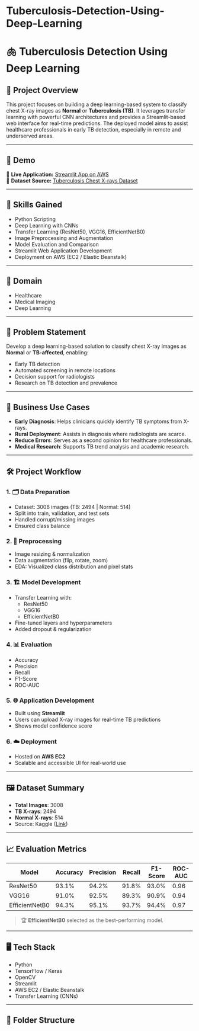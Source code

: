 # Tuberculosis-Detection-Using-Deep-Learning

# 🫁 Tuberculosis Detection Using Deep Learning

## 📌 Project Overview
This project focuses on building a deep learning-based system to classify chest X-ray images as **Normal** or **Tuberculosis (TB)**. It leverages transfer learning with powerful CNN architectures and provides a Streamlit-based web interface for real-time predictions. The deployed model aims to assist healthcare professionals in early TB detection, especially in remote and underserved areas.

---

## 🚀 Demo
📍 **Live Application:** [Streamlit App on AWS](#)  
📁 **Dataset Source:** [Tuberculosis Chest X-rays Dataset](https://www.kaggle.com/datasets/tawsifurrahman/tuberculosis-chest-xrays)

---

## 🧠 Skills Gained
- Python Scripting  
- Deep Learning with CNNs  
- Transfer Learning (ResNet50, VGG16, EfficientNetB0)  
- Image Preprocessing and Augmentation  
- Model Evaluation and Comparison  
- Streamlit Web Application Development  
- Deployment on AWS (EC2 / Elastic Beanstalk)

---

## 🏥 Domain
- Healthcare  
- Medical Imaging  
- Deep Learning

---

## 🧩 Problem Statement
Develop a deep learning-based solution to classify chest X-ray images as **Normal** or **TB-affected**, enabling:
- Early TB detection
- Automated screening in remote locations
- Decision support for radiologists
- Research on TB detection and prevalence

---

## 💼 Business Use Cases
- **Early Diagnosis**: Helps clinicians quickly identify TB symptoms from X-rays.
- **Rural Deployment**: Assists in diagnosis where radiologists are scarce.
- **Reduce Errors**: Serves as a second opinion for healthcare professionals.
- **Medical Research**: Supports TB trend analysis and academic research.

---

## 🛠️ Project Workflow

### 1. 🗂️ Data Preparation
- Dataset: 3008 images (TB: 2494 | Normal: 514)
- Split into train, validation, and test sets
- Handled corrupt/missing images
- Ensured class balance

### 2. 🧹 Preprocessing
- Image resizing & normalization
- Data augmentation (flip, rotate, zoom)
- EDA: Visualized class distribution and pixel stats

### 3. 🏗️ Model Development
- Transfer Learning with:
  - ResNet50  
  - VGG16  
  - EfficientNetB0  
- Fine-tuned layers and hyperparameters
- Added dropout & regularization

### 4. 📊 Evaluation
- Accuracy  
- Precision  
- Recall  
- F1-Score  
- ROC-AUC

### 5. 🌐 Application Development
- Built using **Streamlit**
- Users can upload X-ray images for real-time TB predictions
- Shows model confidence score

### 6. ☁️ Deployment
- Hosted on **AWS EC2**
- Scalable and accessible UI for real-world use

---

## 🖼️ Dataset Summary
- **Total Images**: 3008  
- **TB X-rays**: 2494  
- **Normal X-rays**: 514  
- Source: Kaggle ([Link](https://www.kaggle.com/datasets/tawsifurrahman/tuberculosis-chest-xrays))

---

## 📈 Evaluation Metrics
| Model         | Accuracy | Precision | Recall | F1-Score | ROC-AUC |
|---------------|----------|-----------|--------|----------|---------|
| ResNet50      | 93.1%    | 94.2%     | 91.8%  | 93.0%    | 0.96    |
| VGG16         | 91.0%    | 92.5%     | 89.3%  | 90.9%    | 0.94    |
| EfficientNetB0| 94.3%    | 95.1%     | 93.7%  | 94.4%    | 0.97    |

> 🏆 **EfficientNetB0** selected as the best-performing model.

---

## 🖥️ Tech Stack
- Python
- TensorFlow / Keras
- OpenCV
- Streamlit
- AWS EC2 / Elastic Beanstalk
- Transfer Learning (CNNs)

---

## 📂 Folder Structure
